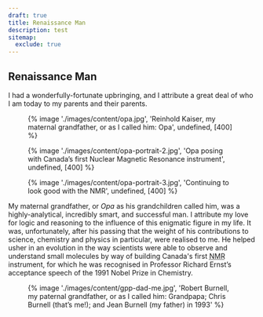 ```yaml
---
draft: true
title: Renaissance Man
description: test
sitemap:
  exclude: true
---
```


## Renaissance Man

I had a wonderfully-fortunate upbringing, and I attribute a great deal of who I am today to my parents and their parents.

<div class=" [ grid ] [ shelf ] ">
    <figure>
        {% image './images/content/opa.jpg', 'Reinhold Kaiser, my maternal grandfather, or as I called him: Opa', undefined, [400] %}
    </figure>
    <figure>
        {% image './images/content/opa-portrait-2.jpg', 'Opa posing with Canada’s first Nuclear Magnetic Resonance instrument', undefined, [400] %}
    </figure>
    <figure>
        {% image './images/content/opa-portrait-3.jpg', 'Continuing to look good with the NMR', undefined, [400] %}
    </figure>
</div>

My maternal grandfather, or *Opa* as his grandchildren called him, was a highly-analytical, incredibly smart, and successful man. I attribute my love for logic and reasoning to the influence of this enigmatic figure in my life. It was, unfortunately, after his passing that the weight of his contributions to science, chemistry and physics in particular, were realised to me. He helped usher in an evolution in the way scientists were able to observe and understand small molecules by way of building Canada's first <abbr title="Nuclear Magnetic Resonance">NMR</abbr> instrument, for which he was recognised in Professor Richard Ernst’s acceptance speech of the 1991 Nobel Prize in Chemistry.

<figure>
    {% image './images/content/gpp-dad-me.jpg', 'Robert Burnell, my paternal grandfather, or as I called him: Grandpapa; Chris Burnell (that’s me!); and Jean Burnell (my father) in 1993' %}
</figure>
